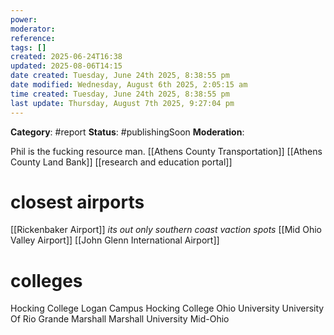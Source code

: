 ```yaml
---
power: 
moderator: 
reference: 
tags: []
created: 2025-06-24T16:38
updated: 2025-08-06T14:15
date created: Tuesday, June 24th 2025, 8:38:55 pm
date modified: Wednesday, August 6th 2025, 2:05:15 am
time created: Tuesday, June 24th 2025, 8:38:55 pm
last update: Thursday, August 7th 2025, 9:27:04 pm
---
```

**Category**: #report 
**Status**: #publishingSoon 
**Moderation**:

Phil is the fucking resource man.
[[Athens County Transportation]]
[[Athens County Land Bank]]
[[research and education portal]]

# closest airports
[[Rickenbaker Airport]] *its out only southern coast vaction spots*
[[Mid Ohio Valley Airport]] 
[[John Glenn International Airport]] 

# colleges
Hocking College Logan Campus
Hocking College
Ohio University
University Of Rio Grande
Marshall
Marshall University Mid-Ohio